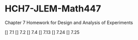 # HCH7-JLEM-Math447
Chapter 7 Homework for Design and Analysis of Experiments

[] 7.1
[] 7.2
[] 7.4
[] 7.13
[] 7.24
[] 7.25


